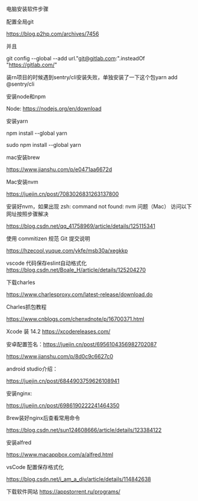 电脑安装软件步骤



配置全局git

https://blog.p2hp.com/archives/7456



并且

git config --global --add url."git@gitlab.com:".insteadOf "https://gitlab.com/"



装rn项目的时候遇到sentry/cli安装失败，单独安装了一下这个包yarn add @sentry/cli



安装node和npm

Node: https://nodejs.org/en/download



安装yarn

npm install --global yarn

sudo npm install --global yarn 



mac安装brew

https://www.jianshu.com/p/e0471aa6672d 



Mac安装nvm

https://juejin.cn/post/7083026831263137800 



安装好nvm，如果出现 zsh: command not found: nvm 问题（Mac） 访问以下网址按照步骤解决

https://blog.csdn.net/qq_41758969/article/details/125115341 



使用 commitizen 规范 Git 提交说明

https://hzecool.yuque.com/ykfe/msb30a/xegkkp



vscode 代码保存eslint自动格式化 https://blog.csdn.net/Boale_H/article/details/125204270



下载charles

https://www.charlesproxy.com/latest-release/download.do



Charles抓包教程

https://www.cnblogs.com/chenxdnote/p/16700371.html





Xcode 装 14.2  https://xcodereleases.com/ 



安卓配置签名：https://juejin.cn/post/6956104356982702087

https://www.jianshu.com/p/8d0c9c6627c0



android studio介绍：

https://juejin.cn/post/6844903759626108941



安装nginx:

https://juejin.cn/post/6986190222241464350



Brew装好nginx后查看常用命令

https://blog.csdn.net/sun124608666/article/details/123384122



安装alfred

https://www.macappbox.com/a/alfred.html



vsCode 配置保存格式化

https://blog.csdn.net/i_am_a_div/article/details/114842638

下载软件网站
https://appstorrent.ru/programs/


